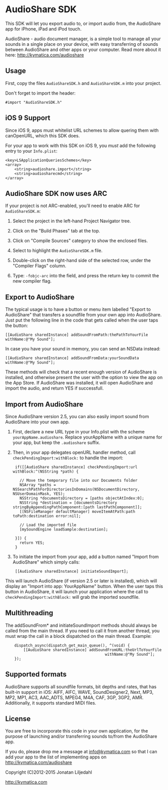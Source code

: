 AudioShare SDK
==============

This SDK will let you export audio to, or import audio from, the AudioShare app for iPhone, iPad and iPod touch.

AudioShare - audio document manager, is a simple tool to manage all your sounds in a single
place on your device, with easy transferring of sounds between AudioShare and other apps or
your computer. Read more about it here: http://kymatica.com/audioshare

Usage
-----
First, copy the files `AudioShareSDK.h` and `AudioShareSDK.m` into your project.

Don't forget to import the header:

    #import "AudioShareSDK.h"

iOS 9 Support
-------------
Since iOS 9, apps must whitelist URL schemes to allow quering them with canOpenURL, which this SDK does.

For your app to work with this SDK on iOS 9, you *must* add the following entry to your `Info.plist`:

    <key>LSApplicationQueriesSchemes</key>
    <array>
        <string>audioshare.import</string>
        <string>audiosharecmd</string>
    </array>

AudioShare SDK now uses ARC
---------------------------
If your project is not ARC-enabled, you'll need to enable ARC for `AudioShareSDK.m`:

1. Select the project in the left-hand Project Navigator tree.

2. Click on the "Build Phases" tab at the top.

3. Click on "Compile Sources" category to show the enclosed files.

4. Select to highlight the `AudioShareSDK.m` file.

5. Double-click on the right-hand side of the selected row, under the "Compiler Flags" column.

6. Type: `-fobjc-arc` into the field, and press the return key to commit the new compiler flag.

Export to AudioShare
--------------------
The typical usage is to have a button or menu item labelled "Export to AudioShare" that
transfers a soundfile from your own app into AudioShare. Just put the following line in
the code that gets called when the user taps the button:

    [[AudioShare sharedInstance] addSoundFromPath:thePathToYourFile withName:@"My Sound"];

In case you have your sound in memory, you can send an NSData instead:

    [[AudioShare sharedInstance] addSoundFromData:yourSoundData withName:@"My Sound"];

These methods will check that a recent enough version of AudioShare is installed, and otherwise
present the user with the option to view the app on the App Store. If AudioShare was installed,
it will open AudioShare and import the audio, and return YES if successfull.

Import from AudioShare
----------------------
Since AudioShare version 2.5, you can also easily import sound from AudioShare into your own app.

1. First, declare a new URL type in your Info.plist with the scheme `yourAppName.audioshare`. Replace yourAppName with a unique name for your app, but keep the `.audioshare` suffix.

2. Then, in your app delegates openURL handler method, call `checkPendingImport:withBlock:` to handle the import:

        if([[AudioShare sharedInstance] checkPendingImport:url withBlock:^(NSString *path) {

          // Move the temporary file into our Documents folder
          NSArray *paths = NSSearchPathForDirectoriesInDomains(NSDocumentDirectory, NSUserDomainMask, YES);
          NSString *documentsDirectory = [paths objectAtIndex:0];
          NSString *destination = [documentsDirectory stringByAppendingPathComponent:[path lastPathComponent]];
          [[NSFileManager defaultManager] moveItemAtPath:path toPath:destination error:nil];

          // Load the imported file
          [mySoundEngine loadSample:destination];

        }]) {
          return YES;
        }

3. To initiate the import from your app, add a button named "Import from AudioShare" which simply calls:

        [[AudioShare sharedInstance] initiateSoundImport];
    
This will launch AudioShare (if version 2.5 or later is installed), which will display an "Import into app: YourAppName" button. When the user taps this button in AudioShare, it will launch your application where the call to `checkPendingImport:withBlock:` will grab the imported soundfile.

Multithreading
--------------
The addSoundFrom* and initiateSoundImport methods should always be called from the main thread. If you need to call it from another thread, you must wrap the call in a block dispatched on the main thread. Example:

        dispatch_async(dispatch_get_main_queue(), ^(void) {
            [[AudioShare sharedInstance] addSoundFromURL:theUrlToYourFile
                                                withName:@"My Sound"];
        });

Supported formats
-----------------

AudioShare supports all soundfile formats, bit depths and rates, that has built-in support in iOS: AIFF, AIFC, WAVE, SoundDesigner2, Next, MP3, MP2, MP1, AC3, AAC_ADTS, MPEG4, M4A, CAF, 3GP, 3GP2, AMR. Additionally, it supports standard MIDI files.

License
-------

You are free to incorporate this code in your own application, for the purpose of launching
and/or transferring sounds to/from the AudioShare app.

If you do, please drop me a message at info@kymatica.com so that I can add your app to the list of implementing apps on http://kymatica.com/audioshare

Copyright (C)2012-2015 Jonatan Liljedahl

http://kymatica.com

